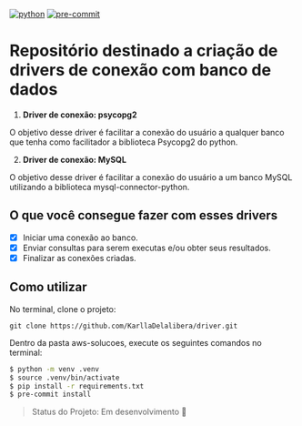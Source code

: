 [![python](https://img.shields.io/badge/python-3.8-blue.svg)](https://www.python.org/)
[![pre-commit](https://img.shields.io/badge/pre--commit-enabled-brightgreen?logo=pre-commit&logoColor=white)](https://github.com/pre-commit/pre-commit)

# Repositório destinado a criação de drivers de conexão com banco de dados

1. **Driver de conexão: psycopg2**

  O objetivo desse driver é facilitar a conexão do usuário a qualquer banco que tenha como facilitador a biblioteca Psycopg2 do python.

2. **Driver de conexão: MySQL**

  O objetivo desse driver é facilitar a conexão do usuário a um banco MySQL utilizando a biblioteca mysql-connector-python.

## O que você consegue fazer com esses drivers

- [X] Iniciar uma conexão ao banco.
- [X] Enviar consultas para serem executas e/ou obter seus resultados.
- [X] Finalizar as conexões criadas.

## Como utilizar

No terminal, clone o projeto:

```
git clone https://github.com/KarllaDelalibera/driver.git
```

Dentro da pasta aws-solucoes, execute os seguintes comandos no terminal:

```bash
$ python -m venv .venv
$ source .venv/bin/activate
$ pip install -r requirements.txt
$ pre-commit install
```


> Status do Projeto: Em desenvolvimento :construction:
